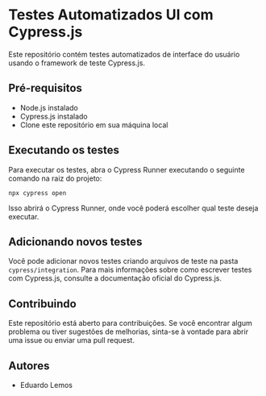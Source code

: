 <!DOCTYPE html>
<html>
<head>
	<meta charset="UTF-8">
</head>
<body>
	<h1>Testes Automatizados UI com Cypress.js</h1>
	<p>Este repositório contém testes automatizados de interface do usuário usando o framework de teste Cypress.js.</p>

<h2>Pré-requisitos</h2>
<ul>
	<li>Node.js instalado</li>
	<li>Cypress.js instalado</li>
	<li>Clone este repositório em sua máquina local</li>
</ul>

<h2>Executando os testes</h2>
<p>Para executar os testes, abra o Cypress Runner executando o seguinte comando na raiz do projeto:</p>
<code>npx cypress open</code>

<p>Isso abrirá o Cypress Runner, onde você poderá escolher qual teste deseja executar.</p>

<h2>Adicionando novos testes</h2>
<p>Você pode adicionar novos testes criando arquivos de teste na pasta <code>cypress/integration</code>. Para mais informações sobre como escrever testes com Cypress.js, consulte a documentação oficial do Cypress.js.</p>

<h2>Contribuindo</h2>
<p>Este repositório está aberto para contribuições. Se você encontrar algum problema ou tiver sugestões de melhorias, sinta-se à vontade para abrir uma issue ou enviar uma pull request.</p>

<h2>Autores</h2>
<ul>
	<li>Eduardo Lemos</li>
</ul>

</body>
</html>
